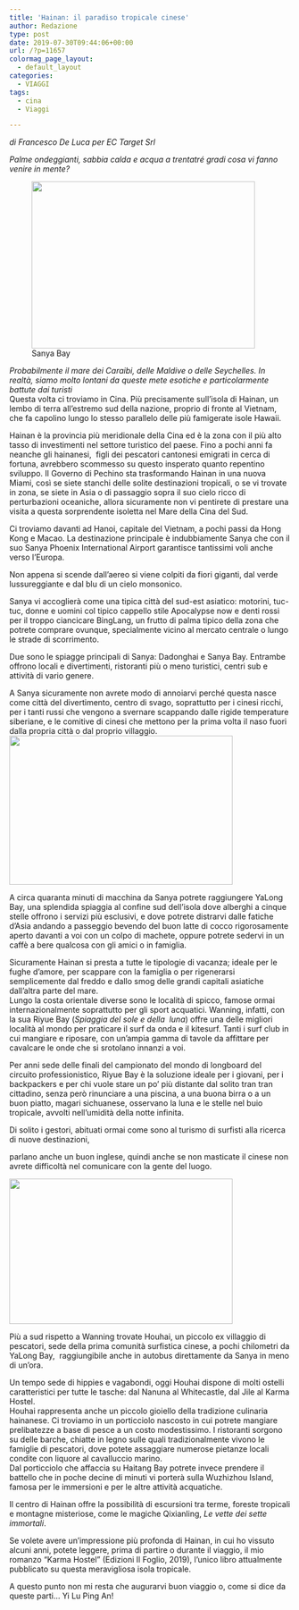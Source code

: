 ```yaml
---
title: 'Hainan: il paradiso tropicale cinese'
author: Redazione
type: post
date: 2019-07-30T09:44:06+00:00
url: /?p=11657
colormag_page_layout:
  - default_layout
categories:
  - VIAGGI
tags:
  - cina
  - Viaggi

---
```

_di Francesco De Luca per EC Target Srl_

_Palme ondeggianti, sabbia calda e acqua a trentatré gradi cosa vi fanno venire in mente?_

<figure id="attachment_11661" aria-describedby="caption-attachment-11661" style="width: 400px" class="wp-caption alignleft"><img decoding="async" loading="lazy" class="wp-image-11661" src="https://progressonline.it/wp-content/uploads/2019/07/sanya-bay-300x224.jpg" alt="" width="400" height="299" /><figcaption id="caption-attachment-11661" class="wp-caption-text">Sanya Bay</figcaption></figure>

_Probabilmente il mare dei Caraibi, delle Maldive o delle Seychelles. In realtà, siamo molto lontani da queste mete esotiche e particolarmente battute dai turisti_  
Questa volta ci troviamo in Cina. Più precisamente sull&#8217;isola di Hainan, un lembo di terra all’estremo sud della nazione, proprio di fronte al Vietnam, che fa capolino lungo lo stesso parallelo delle più famigerate isole Hawaii.

Hainan è la provincia più meridionale della Cina ed è la zona con il più alto tasso di investimenti nel settore turistico del paese. Fino a pochi anni fa neanche gli hainanesi,  figli dei pescatori cantonesi emigrati in cerca di fortuna, avrebbero scommesso su questo insperato quanto repentino sviluppo. Il Governo di Pechino sta trasformando Hainan in una nuova Miami, così se siete stanchi delle solite destinazioni tropicali, o se vi trovate in zona, se siete in Asia o di passaggio sopra il suo cielo ricco di perturbazioni oceaniche, allora sicuramente non vi pentirete di prestare una visita a questa sorprendente isoletta nel Mare della Cina del Sud.

Ci troviamo davanti ad Hanoi, capitale del Vietnam, a pochi passi da Hong Kong e Macao. La destinazione principale è indubbiamente Sanya che con il suo Sanya Phoenix International Airport garantisce tantissimi voli anche verso l&#8217;Europa.

Non appena si scende dall&#8217;aereo si viene colpiti da fiori giganti, dal verde lussureggiante e dal blu di un cielo monsonico.

Sanya vi accoglierà come una tipica città del sud-est asiatico: motorini, tuc-tuc, donne e uomini col tipico cappello stile Apocalypse now e denti rossi per il troppo ciancicare BingLang, un frutto di palma tipico della zona che potrete comprare ovunque, specialmente vicino al mercato centrale o lungo le strade di scorrimento.

Due sono le spiagge principali di Sanya: Dadonghai e Sanya Bay. Entrambe offrono locali e divertimenti, ristoranti più o meno turistici, centri sub e attività di vario genere.

A Sanya sicuramente non avrete modo di annoiarvi perché questa nasce come città del divertimento, centro di svago, soprattutto per i cinesi ricchi, per i tanti russi che vengono a svernare scappando dalle rigide temperature siberiane, e le comitive di cinesi che mettono per la prima volta il naso fuori dalla propria città o dal proprio villaggio.<img decoding="async" loading="lazy" class="alignright wp-image-11660" src="https://progressonline.it/wp-content/uploads/2019/07/IMG_9964-300x200.jpg" alt="" width="400" height="267" />

A circa quaranta minuti di macchina da Sanya potrete raggiungere YaLong Bay, una splendida spiaggia al confine sud dell&#8217;isola dove alberghi a cinque stelle offrono i servizi più esclusivi, e dove potrete distrarvi dalle fatiche d&#8217;Asia andando a passeggio bevendo del buon latte di cocco rigorosamente aperto davanti a voi con un colpo di machete, oppure potrete sedervi in un caffè a bere qualcosa con gli amici o in famiglia.

Sicuramente Hainan si presta a tutte le tipologie di vacanza; ideale per le fughe d&#8217;amore, per scappare con la famiglia o per rigenerarsi semplicemente dal freddo e dallo smog delle grandi capitali asiatiche dall’altra parte del mare.  
Lungo la costa orientale diverse sono le località di spicco, famose ormai internazionalmente soprattutto per gli sport acquatici. Wanning, infatti, con la sua Riyue Bay (_Spiaggia del sole e della  luna_) offre una delle migliori località al mondo per praticare il surf da onda e il kitesurf. Tanti i surf club in cui mangiare e riposare, con un&#8217;ampia gamma di tavole da affittare per cavalcare le onde che si srotolano innanzi a voi.

Per anni sede delle finali del campionato del mondo di longboard del circuito professionistico, Riyue Bay è la soluzione ideale per i giovani, per i backpackers e per chi vuole stare un po&#8217; più distante dal solito tran tran cittadino, senza però rinunciare a una piscina, a una buona birra o a un buon piatto, magari sichuanese, osservano la luna e le stelle nel buio tropicale, avvolti nell&#8217;umidità della notte infinita.

Di solito i gestori, abituati ormai come sono al turismo di surfisti alla ricerca di nuove destinazioni,

parlano anche un buon inglese, quindi anche se non masticate il cinese non avrete difficoltà nel comunicare con la gente del luogo.

<img decoding="async" loading="lazy" class="alignleft wp-image-11658" src="https://progressonline.it/wp-content/uploads/2019/07/foto-da-inserire-300x195.jpg" alt="" width="400" height="260" /> 

Più a sud rispetto a Wanning trovate Houhai, un piccolo ex villaggio di pescatori, sede della prima comunità surfistica cinese, a pochi chilometri da YaLong Bay,  raggiungibile anche in autobus direttamente da Sanya in meno di un&#8217;ora.

Un tempo sede di hippies e vagabondi, oggi Houhai dispone di molti ostelli caratteristici per tutte le tasche: dal Nanuna al Whitecastle, dal Jile al Karma Hostel.  
Houhai rappresenta anche un piccolo gioiello della tradizione culinaria hainanese. Ci troviamo in un porticciolo nascosto in cui potrete mangiare prelibatezze a base di pesce a un costo modestissimo. I ristoranti sorgono su delle barche, chiatte in legno sulle quali tradizionalmente vivono le famiglie di pescatori, dove potete assaggiare numerose pietanze locali condite con liquore al cavalluccio marino.  
Dal porticciolo che affaccia su Haitang Bay potrete invece prendere il battello che in poche decine di minuti vi porterà sulla Wuzhizhou Island, famosa per le immersioni e per le altre attività acquatiche.

Il centro di Hainan offre la possibilità di escursioni tra terme, foreste tropicali e montagne misteriose, come le magiche Qixianling, _Le vette dei sette immortali_.

Se volete avere un&#8217;impressione più profonda di Hainan, in cui ho vissuto alcuni anni, potete leggere, prima di partire o durante il viaggio, il mio romanzo “Karma Hostel” (Edizioni Il Foglio, 2019), l&#8217;unico libro attualmente pubblicato su questa meravigliosa isola tropicale.

A questo punto non mi resta che augurarvi buon viaggio o, come si dice da queste parti… Yi Lu Ping An!